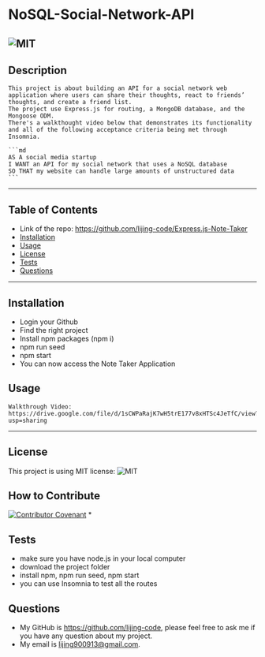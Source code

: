 # NoSQL-Social-Network-API

![MIT](https://img.shields.io/static/v1?label=license&message=MIT&color=brightgreen&style=plastic&logo=appveyor)
  ---
  ## Description
    This project is about building an API for a social network web application where users can share their thoughts, react to friends’ thoughts, and create a friend list.
    The project use Express.js for routing, a MongoDB database, and the Mongoose ODM.
    There's a walkthought video below that demonstrates its functionality and all of the following acceptance criteria being met through Insomnia.

    ```md
    AS A social media startup
    I WANT an API for my social network that uses a NoSQL database
    SO THAT my website can handle large amounts of unstructured data
    ```
  ---
  ## Table of Contents 
  - Link of the repo: https://github.com/lijing-code/Express.js-Note-Taker
  - [Installation](#installation)
  - [Usage](#usage)
  - [License](#license)
  - [Tests](#tests)
  - [Questions](#questions)
  ---
  ## Installation
  * Login your Github
  * Find the right project
  * Install npm packages (npm i)
  * npm run seed
  * npm start
  * You can now access the Note Taker Application

  ## Usage

    Walkthrough Video:
    https://drive.google.com/file/d/1sCWPaRajK7wH5trE177v8xHTSc4JeTfC/view?usp=sharing
  
  ---
  ## License
  This project is using MIT license:
  ![MIT](https://img.shields.io/static/v1?label=license&message=MIT&color=brightgreen&style=plastic&logo=appveyor)

  ## How to Contribute
  [![Contributor Covenant](https://img.shields.io/badge/Contributor%20Covenant-2.1-4baaaa.svg)](code_of_conduct.md)
  * 

  ## Tests
  * make sure you have node.js in your local computer
  * download the project folder
  * install npm, npm run seed, npm start
  * you can use Insomnia to test all the routes

  ## Questions
  - My GitHub is https://github.com/lijing-code, please feel free to ask me if you have any question about my project.
  - My email is lijing900913@gmail.com.


